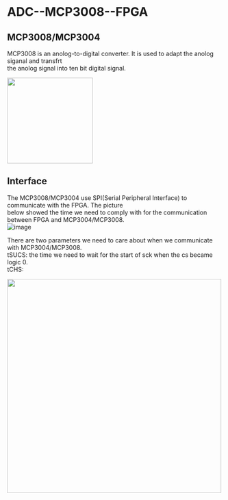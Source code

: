 # ADC--MCP3008--FPGA
## MCP3008/MCP3004
MCP3008 is an anolog-to-digital converter. It is used to adapt the anolog siganal and transfrt<br > 
the anolog signal into ten bit digital signal.

<img src="https://github.com/tim8557/ADC--MCP3008--FPGA/blob/main/images/m3008_ic.jpg" width="200" ><br>

## Interface
The MCP3008/MCP3004 use SPI(Serial Peripheral Interface) to communicate with the FPGA. The picture<br> 
below showed the time we need to comply with for the communication between FPGA and MCP3004/MCP3008.<br>
![image](https://github.com/tim8557/ADC--MCP3008--FPGA/blob/main/images/communication_with_m3008_v2.JPG)

There are two parameters we need to care about when we communicate with MCP3004/MCP3008.<br>
tSUCS: the time we need to wait for the start of sck when the cs became logic 0.<br>
tCHS: 

<img src="https://github.com/tim8557/ADC--MCP3008--FPGA/blob/main/images/form_time_parameter.JPG" width="500" >

